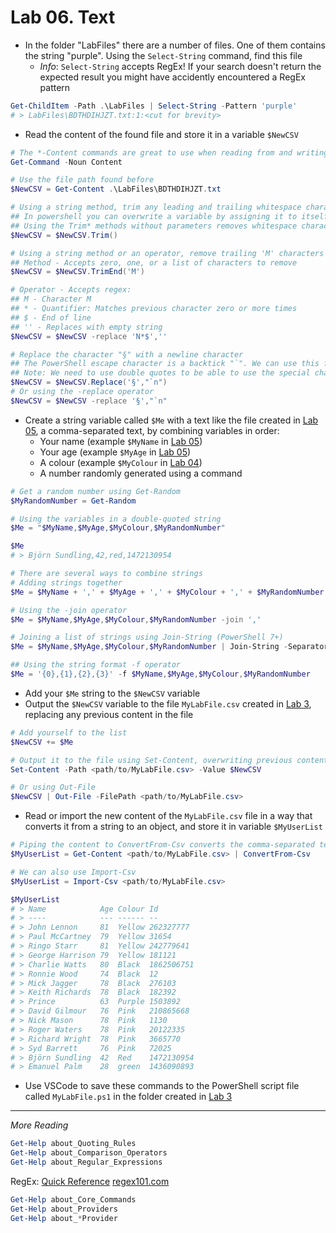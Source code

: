 # Lab 06. Text

- In the folder "LabFiles" there are a number of files. One of them contains the string "purple". Using the `Select-String` command, find this file
  - *Info*: `Select-String` accepts RegEx! If your search doesn't return the expected result you might have accidently encountered a RegEx pattern

```PowerShell
Get-ChildItem -Path .\LabFiles | Select-String -Pattern 'purple'
# > LabFiles\BDTHDIHJZT.txt:1:<cut for brevity>
```

- Read the content of the found file and store it in a variable `$NewCSV`

```PowerShell
# The *-Content commands are great to use when reading from and writing to files
Get-Command -Noun Content

# Use the file path found before
$NewCSV = Get-Content .\LabFiles\BDTHDIHJZT.txt

# Using a string method, trim any leading and trailing whitespace characters from the text
## In powershell you can overwrite a variable by assigning it to itself.
## Using the Trim* methods without parameters removes whitespace characters (spaces and tabs) and outputs the result, so we need to save it to the variable
$NewCSV = $NewCSV.Trim()

# Using a string method or an operator, remove trailing 'M' characters
## Method - Accepts zero, one, or a list of characters to remove
$NewCSV = $NewCSV.TrimEnd('M')

# Operator - Accepts regex: 
## M - Character M
## * - Quantifier: Matches previous character zero or more times
## $ - End of line
## '' - Replaces with empty string
$NewCSV = $NewCSV -replace 'N*$',''

# Replace the character "§" with a newline character
## The PowerShell escape character is a backtick "`". We can use this for special characters in text, such as the tab "`t" or newline "`n" characters
## Note: We need to use double quotes to be able to use the special characters, using single quotes will interpret it as the literal characters `n
$NewCSV = $NewCSV.Replace('§',"`n")
# Or using the -replace operator
$NewCSV = $NewCSV -replace '§',"`n"
```

- Create a string variable called `$Me` with a text like the file created in [Lab 05](../05.%20Input%20%26%20Output/Detailed.md), a comma-separated text, by combining variables in order:
  - Your name (example `$MyName` in [Lab 05](../05.%20Input%20%26%20Output/Detailed.md))
  - Your age (example `$MyAge` in [Lab 05](../05.%20Input%20%26%20Output/Detailed.md))
  - A colour (example `$MyColour` in [Lab 04](../04.%20Variables/Detailed.md))
  - A number randomly generated using a command

```PowerShell
# Get a random number using Get-Random
$MyRandomNumber = Get-Random

# Using the variables in a double-quoted string
$Me = "$MyName,$MyAge,$MyColour,$MyRandomNumber"

$Me
# > Björn Sundling,42,red,1472130954

# There are several ways to combine strings
# Adding strings together
$Me = $MyName + ',' + $MyAge + ',' + $MyColour + ',' + $MyRandomNumber

# Using the -join operator
$Me = $MyName,$MyAge,$MyColour,$MyRandomNumber -join ','

# Joining a list of strings using Join-String (PowerShell 7+)
$Me = $MyName,$MyAge,$MyColour,$MyRandomNumber | Join-String -Separator ','

## Using the string format -f operator
$Me = '{0},{1},{2},{3}' -f $MyName,$MyAge,$MyColour,$MyRandomNumber
```

- Add your `$Me` string to the `$NewCSV` variable
- Output the `$NewCSV` variable to the file `MyLabFile.csv` created in [Lab 3](../03.%20Commands%20and%20Methods/Detailed.md), replacing any previous content in the file

```PowerShell
# Add yourself to the list
$NewCSV += $Me

# Output it to the file using Set-Content, overwriting previous content
Set-Content -Path <path/to/MyLabFile.csv> -Value $NewCSV

# Or using Out-File
$NewCSV | Out-File -FilePath <path/to/MyLabFile.csv>
```

- Read or import the new content of the `MyLabFile.csv` file in a way that converts it from a string to an object, and store it in variable `$MyUserList`

```PowerShell
# Piping the content to ConvertFrom-Csv converts the comma-separated text to a list of objects
$MyUserList = Get-Content <path/to/MyLabFile.csv> | ConvertFrom-Csv

# We can also use Import-Csv
$MyUserList = Import-Csv <path/to/MyLabFile.csv>

$MyUserList
# > Name            Age Colour Id
# > ----            --- ------ --
# > John Lennon     81  Yellow 262327777
# > Paul McCartney  79  Yellow 31654
# > Ringo Starr     81  Yellow 242779641
# > George Harrison 79  Yellow 181121
# > Charlie Watts   80  Black  1862506751
# > Ronnie Wood     74  Black  12
# > Mick Jagger     78  Black  276103
# > Keith Richards  78  Black  182392
# > Prince          63  Purple 1503892
# > David Gilmour   76  Pink   210865668
# > Nick Mason      78  Pink   1130
# > Roger Waters    78  Pink   20122335
# > Richard Wright  78  Pink   3665770
# > Syd Barrett     76  Pink   72025
# > Björn Sundling  42  Red    1472130954
# > Emanuel Palm    28  green  1436090893
```

- Use VSCode to save these commands to the PowerShell script file called `MyLabFile.ps1` in the folder created in [Lab 3](../03.%20Commands%20and%20Methods/Lab.md)

---

*More Reading*

```PowerShell
Get-Help about_Quoting_Rules
Get-Help about_Comparison_Operators
Get-Help about_Regular_Expressions
```

RegEx:
[Quick Reference](https://docs.microsoft.com/en-us/dotnet/standard/base-types/regular-expression-language-quick-reference)
[regex101.com](https://regex101.com/)

```PowerShell
Get-Help about_Core_Commands
Get-Help about_Providers
Get-Help about_*Provider
```
